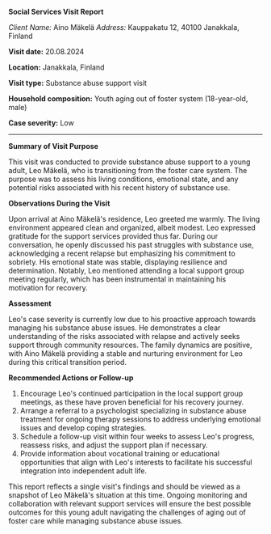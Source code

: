 **Social Services Visit Report**

*Client Name:* Aino Mäkelä
*Address:* Kauppakatu 12, 40100 Janakkala, Finland

**Visit date:** 20.08.2024

**Location:** Janakkala, Finland

**Visit type:** Substance abuse support visit

**Household composition:** Youth aging out of foster system (18-year-old, male)

**Case severity:** Low

---

**Summary of Visit Purpose**

This visit was conducted to provide substance abuse support to a young adult, Leo Mäkelä, who is transitioning from the foster care system. The purpose was to assess his living conditions, emotional state, and any potential risks associated with his recent history of substance use.

**Observations During the Visit**

Upon arrival at Aino Mäkelä's residence, Leo greeted me warmly. The living environment appeared clean and organized, albeit modest. Leo expressed gratitude for the support services provided thus far. During our conversation, he openly discussed his past struggles with substance use, acknowledging a recent relapse but emphasizing his commitment to sobriety. His emotional state was stable, displaying resilience and determination. Notably, Leo mentioned attending a local support group meeting regularly, which has been instrumental in maintaining his motivation for recovery.

**Assessment**

Leo's case severity is currently low due to his proactive approach towards managing his substance abuse issues. He demonstrates a clear understanding of the risks associated with relapse and actively seeks support through community resources. The family dynamics are positive, with Aino Mäkelä providing a stable and nurturing environment for Leo during this critical transition period.

**Recommended Actions or Follow-up**

1. Encourage Leo's continued participation in the local support group meetings, as these have proven beneficial for his recovery journey.
2. Arrange a referral to a psychologist specializing in substance abuse treatment for ongoing therapy sessions to address underlying emotional issues and develop coping strategies.
3. Schedule a follow-up visit within four weeks to assess Leo's progress, reassess risks, and adjust the support plan if necessary.
4. Provide information about vocational training or educational opportunities that align with Leo's interests to facilitate his successful integration into independent adult life.

This report reflects a single visit's findings and should be viewed as a snapshot of Leo Mäkelä's situation at this time. Ongoing monitoring and collaboration with relevant support services will ensure the best possible outcomes for this young adult navigating the challenges of aging out of foster care while managing substance abuse issues.